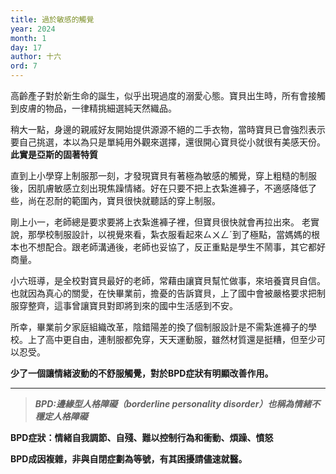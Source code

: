 ```yaml
---
title: 過於敏感的觸覺
year: 2024
month: 1
day: 17
author: 十六
ord: 7
---
```


高齡產子對於新生命的誕生，似乎出現過度的溺愛心態。寶貝出生時，所有會接觸到皮膚的物品，一律精挑細選純天然織品。

稍大一點，身邊的親戚好友開始提供源源不絕的二手衣物，當時寶貝已會強烈表示要自己挑選，本以為只是單純用外觀來選擇，還很開心寶貝從小就很有美感天份。__此實是亞斯的固著特質__

直到上小學穿上制服那一刻，才發現寶貝有著極為敏感的觸覺，穿上粗糙的制服後，因肌膚敏感立刻出現焦躁情緒。好在只要不把上衣紮進褲子，不適感降低了些，尚在忍耐的範圍內，寶貝很快就聽話的穿上制服。

剛上小一，老師總是要求要將上衣紮進褲子裡，但寶貝很快就會再拉出來。
老實說，那學校制服設計，以視覺來看，紮衣服看起來ㄙㄨㄥˊ到了極點，當媽媽的根本也不想配合。跟老師溝通後，老師也妥協了，反正重點是學生不鬧事，其它都好商量。

小六班導，是全校對寶貝最好的老師，常藉由讓寶貝幫忙做事，來培養寶貝自信。也就因為真心的關愛，在快畢業前，擔憂的告訴寶貝，上了國中會被嚴格要求把制服穿整齊，這事曾讓寶貝對即將到來的國中生活感到不安。

所幸，畢業前夕家庭組織改革，陰錯陽差的換了個制服設計是不需紮進褲子的學校。上了高中更自由，連制服都免穿，天天運動服，雖然材質還是挺糟，但至少可以忍受。

__少了一個讓情緒波動的不舒服觸覺，對於BPD症狀有明顯改善作用。__

---

> **_BPD:邊緣型人格障礙（borderline personality disorder）也稱為情緒不穩定人格障礙_**

**BPD症狀：情緒自我調節、自殘、難以控制行為和衝動、煩躁、憤怒**

**BPD成因複雜，非與自閉症劃為等號，有其困擾請儘速就醫。**